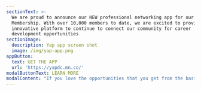 ```yaml
---
sectionText: >-
  We are proud to announce our NEW professional networking app for our YAP DC
  Membership. With over 10,000 members to date, we are excited to provide an
  innovative platform to continue to connect our community for career
  development opportunities
sectionImage:
  description: Yap app screen shot
  image: /img/yap-app.png
appButton:
  text: GET THE APP
  url: 'https://yapdc.mn.co/'
modalButtonText: LEARN MORE
modalContent: "If you love the opportunities that you get from the basic YAP DC membership, we encourage you to step your membership up and become a premium member today. A YAP DC premium membership affords you opportunities to network with other professionals in the diaspora and to participate in professional development programs that support you at any level of your career.\n\n\LAs a premium member, you will enjoy the following perks:\r\n\n* Exclusive access to our virtual platform (the YAP App) to swap resources, job opportunities, advice, and ideas around building social capital and career development\n* More than two dozen unique professional development events designed specifically for premium members - dinner and dialogue series, embassy events, fireside chat about virtual currency and development, and more.\n* Up to a 30% discount on the Annual Georgetown Africa Business Conference\n* Preferred seating and 10% discount on books at partnership events with Politics and Prose Bookstore\n* Monthly networking events to connect and engage with like-minded professionals in the DC region and beyond.\L\n* A year-long enterprise membership at I/O SPACES, a loft-style penthouse workspace in Silver Spring\r\n\nAnd more in the works!"
---
```


